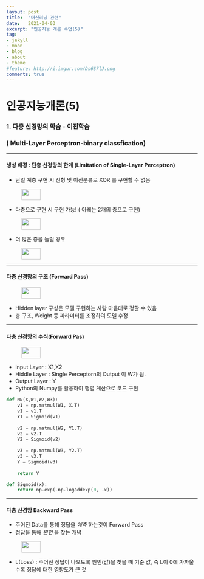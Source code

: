 ```yaml
---
layout: post
title:  "머신러닝 관련"
date:   2021-04-03
excerpt: "인공지능 개론 수업(5)"
tag:
- jekyll 
- moon
- blog
- about
- theme
#feature: http://i.imgur.com/Ds6S7lJ.png
comments: true
---
```


# 인공지능개론(5)

### 1. 다층 신경망의 학습 - 이진학습 

### ( Multi-Layer Perceptron-binary classfication)

---

#### 생성 배경 : 단층 신경망의 한계 (Limitation of Single-Layer Perceptron)

- 단일 계층 구현 시 선형 및 이진분류로 XOR 를 구현할 수 없음

<figure>
    <a href="{{ site.url }}/assets/img/AI_Class/AI_Theory/5-1.png"><img src="{{ site.url }}/assets/img/AI_Class/AI_Theory/5-1.png" width="50" height="30"></a>
</figure>

- 다층으로 구현 시 구현 가능! ( 아래는 2개의 층으로 구현)

<figure>
    <a href="{{ site.url }}/assets/img/AI_Class/AI_Theory/5-2.png"><img src="{{ site.url }}/assets/img/AI_Class/AI_Theory/5-2.png" width="50" height="30"></a>
</figure>

- 더 많은 층을 늘릴 경우

<figure>
    <a href="{{ site.url }}/assets/img/AI_Class/AI_Theory/5-3.png"><img src="{{ site.url }}/assets/img/AI_Class/AI_Theory/5-3.png" width="50" height="30"></a>
</figure>



---

#### 다층 신경망의 구조 (Forward Pass)

<figure>
    <a href="{{ site.url }}/assets/img/AI_Class/AI_Theory/5-4.png"><img src="{{ site.url }}/assets/img/AI_Class/AI_Theory/5-4.png" width="50" height="30"></a>
</figure>

- Hidden layer 구성은 모델 구현하는 사람 마음대로 정할 수 있음
- 층 구조, Weight 등 파라미터를 조정하여 모델 수정

---

#### 다층 신경망의 수식(Forward Pas)

<figure>
    <a href="{{ site.url }}/assets/img/AI_Class/AI_Theory/5-5.png"><img src="{{ site.url }}/assets/img/AI_Class/AI_Theory/5-5.png" width="50" height="30"></a>
</figure>

- Input Layer : X1,X2
- Hiddle Layer : Single Perceptorn의 Output 이 W가 됨.
- Output Layer : Y
- Python의 Numpy를 활용하여 행렬 계산으로 코드 구현

``` python
def NN(X,W1,W2,W3):
    v1 = np.matmul(W1, X.T)
    v1 = v1.T
    Y1 = Sigmoid(v1)
    
    v2 = np.matmul(W2, Y1.T)
    v2 = v2.T
    Y2 = Sigmoid(v2)
    
    v3 = np.matmul(W3, Y2.T)
    v3 = v3.T
    Y = Sigmoid(v3)
    
    return Y

def Sigmoid(x):
    return np.exp(-np.logaddexp(0, -x))
```

---

#### 다층 신경망 Backward Pass

- 주어진 Data를 통해 정답을 *예측*  하는것이 Forward Pass
- 정답을 통해 *원인* 을 찾는 개념

<figure>
    <a href="{{ site.url }}/assets/img/AI_Class/AI_Theory/5-6.PNG"><img src="{{ site.url }}/assets/img/AI_Class/AI_Theory/5-6.PNG" width="50" height="30"></a>
</figure>

- L(Loss) : 주어진 정답이 나오도록 원인(값)을 찾을 때 기준 값, 즉 L이 0에 가까울수록 정답에 대한 영향도가 큰 것